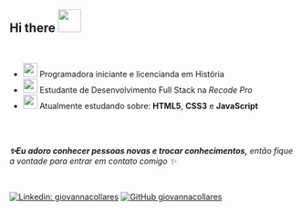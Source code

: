 <h2>Hi there <img src="https://media2.giphy.com/media/fXc70o9YOnocc0j8QO/source.gif" width="40"></h2>

<br>

*  <img src="https://images-wixmp-ed30a86b8c4ca887773594c2.wixmp.com/f/cf2836cb-5893-4a6c-b156-5a89d94fc721/dcphclj-ef0a915c-8c62-481e-bd8e-a2de4c1e1bb3.gif?token=eyJ0eXAiOiJKV1QiLCJhbGciOiJIUzI1NiJ9.eyJzdWIiOiJ1cm46YXBwOiIsImlzcyI6InVybjphcHA6Iiwib2JqIjpbW3sicGF0aCI6IlwvZlwvY2YyODM2Y2ItNTg5My00YTZjLWIxNTYtNWE4OWQ5NGZjNzIxXC9kY3BoY2xqLWVmMGE5MTVjLThjNjItNDgxZS1iZDhlLWEyZGU0YzFlMWJiMy5naWYifV1dLCJhdWQiOlsidXJuOnNlcnZpY2U6ZmlsZS5kb3dubG9hZCJdfQ.UzrowE4l8wYRKfqT_9Fl9XoU6awu0Fhz0g7iJ3o1J3M" width="25px"> Programadora iniciante e licencianda em História
* <img src="https://media0.giphy.com/media/LHZyixOnHwDDy/giphy.gif" width="25">  Estudante de Desenvolvimento Full Stack na <em>Recode Pro</em> 
* <img src="https://31.media.tumblr.com/tumblr_mdghlnkX3f1qdtfd6o1_400.gif" width="25"> Atualmente estudando sobre: <strong>HTML5</strong>, <strong>CSS3</strong> e <strong>JavaScript</strong>

<br><br>

<em><b> ✨Eu adoro conhecer pessoas novas e trocar conhecimentos,</b> então fique a vontade para entrar em contato comigo ✨</em>

<br>

[![Linkedin: giovannacollares](https://img.shields.io/badge/-giovannacollares-blue?style=flat-square&logo=Linkedin&logoColor=white&link=https://www.linkedin.com/in/giovannacollares/)](https://www.linkedin.com/in/giovannacollares/)
[![GitHub giovannacollares](https://img.shields.io/github/followers/giovannacollares?label=follow&style=social)](https://github.com/giovannacollares)
